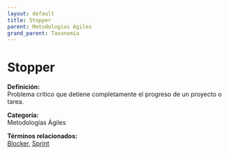 ```yaml
---
layout: default
title: Stopper
parent: Metodologías Ágiles
grand_parent: Taxonomía
---
```


# Stopper

**Definición:**  
Problema crítico que detiene completamente el progreso de un proyecto o tarea.

**Categoría:**  
Metodologías Ágiles 
  


**Términos relacionados:**  
[Blocker](https://maleniski.github.io/diccionario-angl-tec-mx/docs/taxonomia/metodologías-ágiles/blocker.html), [Sprint](https://maleniski.github.io/diccionario-angl-tec-mx/docs/taxonomia/metodologías-ágiles/sprint.html)
